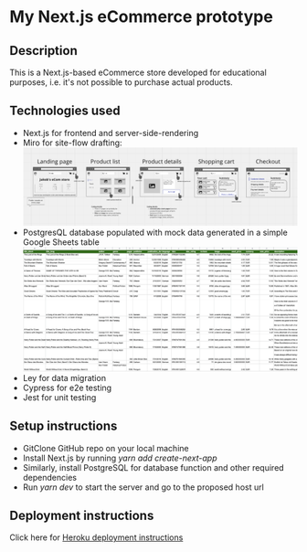 # My Next.js eCommerce prototype

## Description

This is a Next.js-based eCommerce store developed for educational purposes, i.e. it's not possible to purchase actual products.

## Technologies used

- Next.js for frontend and server-side-rendering
- Miro for site-flow drafting:
  <img src='public/miro site flow screenshot.png'>
- PostgresQL database populated with mock data generated in a simple Google Sheets table
  <img src='public/GSheets mock database screenshot.png'>
- Ley for data migration
- Cypress for e2e testing
- Jest for unit testing

## Setup instructions

- GitClone GitHub repo on your local machine
- Install Next.js by running _yarn add create-next-app_
- Similarly, install PostgreSQL for database function and other required dependencies
- Run _yarn dev_ to start the server and go to the proposed host url

## Deployment instructions

Click here for [Heroku deployment instructions](https://learn.upleveled.io/courses/btcmp-l-webfs-gen-0/modules/160-cheatsheet-deployment/)
